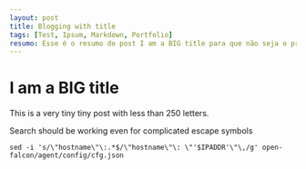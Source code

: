 ```yaml
---
layout: post
title: Blogging with title
tags: [Test, Ipsum, Markdown, Portfolio]
resumo: Esse é o resumo do post I am a BIG title para que não seja o primeiro parágrafo do texto.
---
```


# I am a BIG title

This is a very tiny tiny post with less than 250 letters.

Search should be working even for complicated escape symbols
```
sed -i 's/\"hostname\"\:.*$/\"hostname\"\: \"'$IPADDR'\"\,/g' open-falcon/agent/config/cfg.json
```
